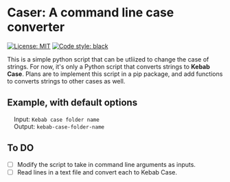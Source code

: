 # Caser: A command line case converter

[![License: MIT](https://img.shields.io/badge/License-MIT-yellow.svg)](https://opensource.org/licenses/MIT)
[![Code style: black](https://img.shields.io/badge/code%20style-black-000000.svg)](https://github.com/psf/black)

This is a simple python script that can be utliized to change the case of strings. For now, it's only a Python script that converts strings to **Kebab Case**. Plans are to implement this script in a pip package, and add functions to converts strings to other cases as well.

## Example, with default options

&nbsp;&nbsp;&nbsp;&nbsp;Input: `Kebab case folder name`  
&nbsp;&nbsp;&nbsp;&nbsp;Output: `kebab-case-folder-name`

## To DO

- [ ] Modify the script to take in command line arguments as inputs.
- [ ] Read lines in a text file and convert each to Kebab Case.

